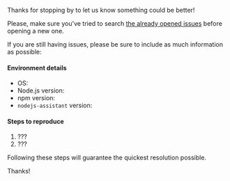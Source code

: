 Thanks for stopping by to let us know something could be better!

Please, make sure you've tried to search [the already opened issues](https://github.com/Dabolus/nodejs-assistant/issues) before opening a new one.

If you are still having issues, please be sure to include as much information as
possible:

#### Environment details

  - OS:
  - Node.js version:
  - npm version:
  - `nodejs-assistant` version:

#### Steps to reproduce

  1. ???
  2. ???

Following these steps will guarantee the quickest resolution possible.

Thanks!
